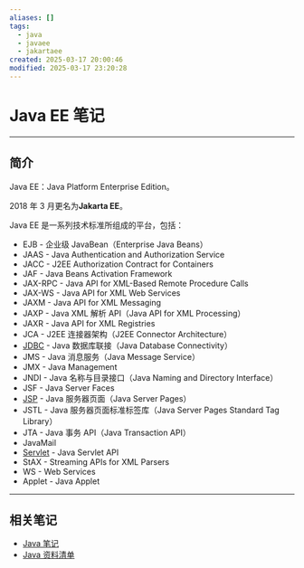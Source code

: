 ```yaml
---
aliases: []
tags:
  - java
  - javaee
  - jakartaee
created: 2025-03-17 20:00:46
modified: 2025-03-17 23:20:28
---
```


# Java EE 笔记

---

## 简介

Java EE：Java Platform Enterprise Edition。

2018 年 3 月更名为**Jakarta EE**。

Java EE 是一系列技术标准所组成的平台，包括：

* EJB - 企业级 JavaBean（Enterprise Java Beans）
* JAAS - Java Authentication and Authorization Service
* JACC - J2EE Authorization Contract for Containers
* JAF - Java Beans Activation Framework
* JAX-RPC - Java API for XML-Based Remote Procedure Calls
* JAX-WS - Java API for XML Web Services
* JAXM - Java API for XML Messaging
* JAXP - Java XML 解析 API（Java API for XML Processing）
* JAXR - Java API for XML Registries
* JCA - J2EE 连接器架构（J2EE Connector Architecture）
* [JDBC](Java_JDBC_Note.md) - Java 数据库联接（Java Database Connectivity）
* JMS - Java 消息服务（Java Message Service）
* JMX - Java Management
* JNDI - Java 名称与目录接口（Java Naming and Directory Interface）
* JSF - Java Server Faces
* [JSP](Java_Servlet_Note.md#JSP) - Java 服务器页面（Java Server Pages）
* JSTL - Java 服务器页面标准标签库（Java Server Pages Standard Tag Library）
* JTA - Java 事务 API（Java Transaction API）
* JavaMail
* [Servlet](Java_Servlet_Note.md) - Java Servlet API
* StAX - Streaming APIs for XML Parsers
* WS - Web Services
* Applet - Java Applet

---

## 相关笔记

* [Java 笔记](Java_Note.md)
* [Java 资料清单](Java_Material.md)

